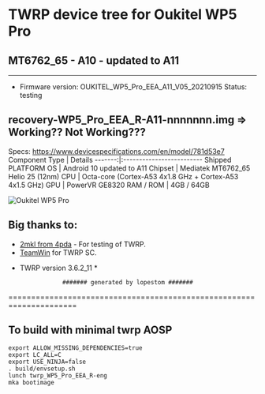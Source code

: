 # TWRP device tree for Oukitel WP5 Pro
## MT6762_65 - A10 - updated to A11
---------------
- Firmware version: OUKITEL_WP5_Pro_EEA_A11_V05_20210915
Status: testing

recovery-WP5_Pro_EEA_R-A11-nnnnnnn.img => Working?? Not Working???
------------------------------------


Specs: https://www.devicespecifications.com/en/model/781d53e7
Component Type | Details
-------:|:-------------------------
Shipped PLATFORM OS	 |  Android 10 updated to A11
Chipset	     |  Mediatek MT6762_65 Helio 25 (12nm)
CPU	         |  Octa-core (Cortex-A53 4x1.8 GHz + Cortex-A53 4x1.5 GHz)
GPU	         |  PowerVR GE8320
RAM / ROM	         |  4GB / 64GB


![Oukitel WP5 Pro](https://cdn-files.kimovil.com/default/0004/85/thumb_384708_default_big.jpeg)

## Big thanks to:
- [2mkl from 4pda](https://4pda.to/forum/index.php?showuser=254002) - For testing of TWRP.<br/>
- [TeamWin](https://github.com/TeamWin) for TWRP SC.
* TWRP version 3.6.2_11 *

                  ####### generated by lopestom #######
===================================================================== 


## To build with minimal twrp AOSP
```
export ALLOW_MISSING_DEPENDENCIES=true
export LC_ALL=C
export USE_NINJA=false
. build/envsetup.sh
lunch twrp_WP5_Pro_EEA_R-eng
mka bootimage
```

